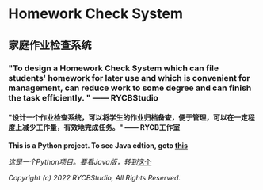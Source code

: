 # Homework Check System
## 家庭作业检查系统
### "To design a Homework Check System which can file students' homework for later use and which is convenient for management, can reduce work to some degree and can finish the task efficiently. "  —— RYCBStudio
#### "设计一个作业检查系统，可以将学生的作业归档备查，便于管理，可以在一定程度上减少工作量，有效地完成任务。"  —— RYCB工作室
**This is a Python project. To see Java edtion, goto [this][this]**

*这是一个Python项目。要看Java版，转到*[这个][this]

*Copyright (c) 2022 RYCBStudio, All Rights Reserved.*


[this]:https://github.com/RYCBStudio/HCS
